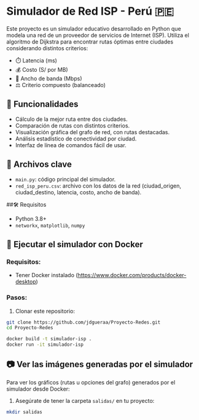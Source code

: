 # Simulador de Red ISP - Perú 🇵🇪

Este proyecto es un simulador educativo desarrollado en Python que modela una red de un proveedor de servicios de Internet (ISP). Utiliza el algoritmo de Dijkstra para encontrar rutas óptimas entre ciudades considerando distintos criterios:

- ⏱️ Latencia (ms)
- 💰 Costo (S/ por MB)
- 📶 Ancho de banda (Mbps)
- ⚖️ Criterio compuesto (balanceado)

## 🎯 Funcionalidades

- Cálculo de la mejor ruta entre dos ciudades.
- Comparación de rutas con distintos criterios.
- Visualización gráfica del grafo de red, con rutas destacadas.
- Análisis estadístico de conectividad por ciudad.
- Interfaz de línea de comandos fácil de usar.

## 📂 Archivos clave

- `main.py`: código principal del simulador.
- `red_isp_peru.csv`: archivo con los datos de la red (ciudad_origen, ciudad_destino, latencia, costo, ancho de banda).

##🛠 Requisitos

- Python 3.8+
- `networkx`, `matplotlib`, `numpy`

## 🚢 Ejecutar el simulador con Docker

### Requisitos:
- Tener Docker instalado (https://www.docker.com/products/docker-desktop)

### Pasos:

1. Clonar este repositorio:
```bash
git clone https://github.com/jdgueraa/Proyecto-Redes.git
cd Proyecto-Redes

docker build -t simulador-isp .
docker run -it simulador-isp
```

## 📷 Ver las imágenes generadas por el simulador

Para ver los gráficos (rutas u opciones del grafo) generados por el simulador desde Docker:

1. Asegúrate de tener la carpeta `salidas/` en tu proyecto:

```bash
mkdir salidas




